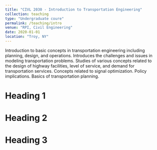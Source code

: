 ```yaml
---
title: "CIVL 2030 - Introduction to Transportation Engineering"
collection: teaching
type: "Undergraduate coure"
permalink: /teaching/intro
venue: "RPI, Civil Engineering"
date: 2020-01-01
location: "Troy, NY"
---
```


Introduction to basic concepts in transportation engineering including planning, design, and operations. Introduces the challenges and issues in modeling transportation problems. Studies of various concepts related to the design of highway facilities, level of service, and demand for transportation services. Concepts related to signal optimization. Policy implications. Basics of transportation planning.

Heading 1
======

Heading 2
======

Heading 3
======
